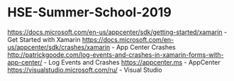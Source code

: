 # HSE-Summer-School-2019

https://docs.microsoft.com/en-us/appcenter/sdk/getting-started/xamarin - Get Started with Xamarin
https://docs.microsoft.com/en-us/appcenter/sdk/crashes/xamarin - App Center Crashes
http://patrickgoode.com/log-events-and-crashes-in-xamarin-forms-with-app-center/ - Log Events and Crashes
https://appcenter.ms - AppCenter
https://visualstudio.microsoft.com/ru/ - Visual Studio
